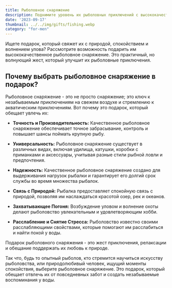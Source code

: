 ```yaml
---
title: Рыболовное снаряжение
description: Поднимите уровень их рыболовных приключений с высококачественным рыболовным снаряжением.
date: '2023-09-17'
thumbnail: ../../img/gifts/fishing.webp
category: "for-men"
---
```


Ищете подарок, который свяжет их с природой, спокойствием и волнением улова? Рассмотрите возможность подарить им высококачественное рыболовное снаряжение. Это практичный, но волнующий жест, который улучшит их рыболовные приключения.

## Почему выбрать рыболовное снаряжение в подарок?

Рыболовное снаряжение - это не просто снаряжение; это ключ к незабываемым приключениям на свежем воздухе и стремлению к акватическим приключениям. Вот почему это подарок, который обещает увлечь их:

- **Точность и Производительность:** Качественное рыболовное снаряжение обеспечивает точное забрасывание, контроль и повышает шансы поймать крупную рыбу.

- **Универсальность:** Рыболовное снаряжение существует в различных видах, включая удилища, катушки, коробки с приманками и аксессуары, учитывая разные стили рыбной ловли и предпочтения.

- **Надежность:** Качественное рыболовное снаряжение создано для выдерживания нагрузок рыбалки и гарантирует его долгий срок службы во время множества рыбалок.

- **Связь с Природой:** Рыбалка предоставляет спокойную связь с природой, позволяя им наслаждаться красотой озер, рек и океанов.

- **Захватывающее Погоня:** Возбуждение уловом и волнение охоты делают рыболовство увлекательным и удовлетворяющим хобби.

- **Расслабление и Снятие Стресса:** Рыболовство известно своими расслабляющими свойствами, которые помогают им расслабиться и найти покой у воды.

Подарок рыболовного снаряжения - это жест приключения, релаксации и обещание поддержать их любовь к природе.

Так что, будь то опытный рыболов, кто стремится научиться искусству рыболовства, или природолюбивый человек, ищущий моменты спокойствия, выберите рыболовное снаряжение. Это подарок, который обещает отвлечь их от повседневных забот и создать незабываемые воспоминания у воды.
